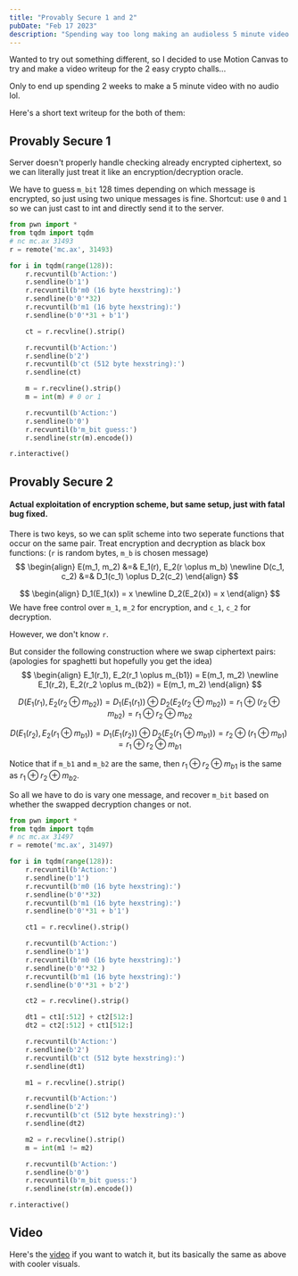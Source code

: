 ```yaml
---
title: "Provably Secure 1 and 2"
pubDate: "Feb 17 2023"
description: "Spending way too long making an audioless 5 minute video..."
---
```


Wanted to try out something different, so I decided to use Motion Canvas to try and make a video writeup for the 2 easy crypto challs...

Only to end up spending 2 weeks to make a 5 minute video with no audio lol.

Here's a short text writeup for the both of them:

## Provably Secure 1
Server doesn't properly handle checking already encrypted ciphertext, so we can literally just treat it like an encryption/decryption oracle.

We have to guess `m_bit` 128 times depending on which message is encrypted, so just using two unique messages is fine.
Shortcut: use `0` and `1` so we can just cast to int and directly send it to the server.
```py
from pwn import *
from tqdm import tqdm
# nc mc.ax 31493
r = remote('mc.ax', 31493)

for i in tqdm(range(128)):
    r.recvuntil(b'Action:')
    r.sendline(b'1')
    r.recvuntil(b'm0 (16 byte hexstring):')
    r.sendline(b'0'*32)
    r.recvuntil(b'm1 (16 byte hexstring):')
    r.sendline(b'0'*31 + b'1')

    ct = r.recvline().strip()

    r.recvuntil(b'Action:')
    r.sendline(b'2')
    r.recvuntil(b'ct (512 byte hexstring):')
    r.sendline(ct)

    m = r.recvline().strip()
    m = int(m) # 0 or 1

    r.recvuntil(b'Action:')
    r.sendline(b'0')
    r.recvuntil(b'm_bit guess:')
    r.sendline(str(m).encode())

r.interactive()
```

## Provably Secure 2
#### Actual exploitation of encryption scheme, but same setup, just with fatal bug fixed.

There is two keys, so we can split scheme into two seperate functions that occur on the same pair.
Treat encryption and decryption as black box functions: (`r` is random bytes, `m_b` is chosen message)
$$
\begin{align}
E(m_1, m_2) &=& E_1(r), E_2(r \oplus m_b) \newline
D(c_1, c_2) &=& D_1(c_1) \oplus D_2(c_2)
\end{align}
$$


$$
\begin{align}
D_1(E_1(x)) = x \newline
D_2(E_2(x)) = x
\end{align}
$$
We have free control over `m_1`, `m_2` for encryption, and `c_1`, `c_2` for decryption.

However, we don't know `r`.

But consider the following construction where we swap ciphertext pairs:
(apologies for spaghetti but hopefully you get the idea)
$$
\begin{align}
E_1(r_1), E_2(r_1 \oplus m_{b1}) = E(m_1, m_2) \newline
E_1(r_2), E_2(r_2 \oplus m_{b2}) = E(m_1, m_2) 
\end{align}
$$

$$
D(E_1(r_1), E_2(r_2 \oplus m_{b2}))
= D_1(E_1(r_1)) \oplus D_2(E_2(r_2 \oplus m_{b2})) 
= r_1 \oplus (r_2 \oplus m_{b2})
= r_1 \oplus r_2 \oplus m_{b2}
$$

$$
D(E_1(r_2), E_2(r_1 \oplus m_{b1}))
= D_1(E_1(r_2)) \oplus D_2(E_2(r_1 \oplus m_{b1}))
= r_2 \oplus (r_1 \oplus m_{b1})
= r_1 \oplus r_2 \oplus m_{b1}
$$

Notice that if `m_b1` and `m_b2` are the same, then $r_1 \oplus r_2 \oplus m_{b1}$ is the same as $r_1 \oplus r_2 \oplus m_{b2}$.

So all we have to do is vary one message, and recover `m_bit` based on whether the swapped decryption changes or not.

```py
from pwn import *
from tqdm import tqdm
# nc mc.ax 31497
r = remote('mc.ax', 31497)

for i in tqdm(range(128)):
    r.recvuntil(b'Action:')
    r.sendline(b'1')
    r.recvuntil(b'm0 (16 byte hexstring):')
    r.sendline(b'0'*32)
    r.recvuntil(b'm1 (16 byte hexstring):')
    r.sendline(b'0'*31 + b'1')

    ct1 = r.recvline().strip()

    r.recvuntil(b'Action:')
    r.sendline(b'1')
    r.recvuntil(b'm0 (16 byte hexstring):')
    r.sendline(b'0'*32 )
    r.recvuntil(b'm1 (16 byte hexstring):')
    r.sendline(b'0'*31 + b'2')

    ct2 = r.recvline().strip()

    dt1 = ct1[:512] + ct2[512:]
    dt2 = ct2[:512] + ct1[512:]

    r.recvuntil(b'Action:')
    r.sendline(b'2')
    r.recvuntil(b'ct (512 byte hexstring):')
    r.sendline(dt1)

    m1 = r.recvline().strip()

    r.recvuntil(b'Action:')
    r.sendline(b'2')
    r.recvuntil(b'ct (512 byte hexstring):')
    r.sendline(dt2)

    m2 = r.recvline().strip()
    m = int(m1 != m2)

    r.recvuntil(b'Action:')
    r.sendline(b'0')
    r.recvuntil(b'm_bit guess:')
    r.sendline(str(m).encode())

r.interactive()
```

## Video
Here's the [video](https://www.youtube.com/watch?v=vAcX--GornA&ab_channel=flocto) if you want to watch it, but its basically the same as above with cooler visuals.